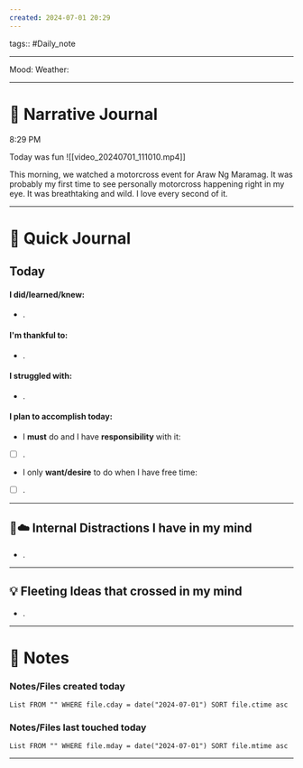 ```yaml
---
created: 2024-07-01 20:29
---
```

tags:: #Daily_note

---

Mood:
Weather:

---
#  📝 Narrative Journal

8:29 PM

Today was fun
![[video_20240701_111010.mp4]]

This morning, we watched a motorcross event for Araw Ng Maramag. It was probably my first time to see personally motorcross happening right in my eye. It was breathtaking and wild. I love every second of it.

---
# 📝 Quick Journal

## Today
#### I did/learned/knew:
- .
#### I'm thankful to:
- .
#### I struggled with:
- .
#### I plan to accomplish today:
- I **must** do and I have **responsibility** with it:
- [ ] .
- I only **want/desire** to do when I have free time:
- [ ] .

---

## 🧠☁️ Internal Distractions I have in my mind
- . 

---

## 💡 Fleeting Ideas that crossed in my mind
- . 

---
# 📝 Notes

### Notes/Files created today
```dataview
List FROM "" WHERE file.cday = date("2024-07-01") SORT file.ctime asc
```

### Notes/Files last touched today
```dataview
List FROM "" WHERE file.mday = date("2024-07-01") SORT file.mtime asc
```

---